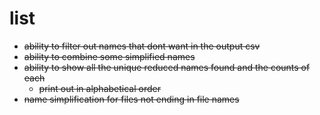 # list
- ~~ability to filter out names that dont want in the output csv~~
- ~~ability to combine some simplified names~~
- ~~ability to show all the unique reduced names found and the counts of each~~
    - ~~print out in alphabetical order~~
- ~~name simplification for files not ending in file names~~